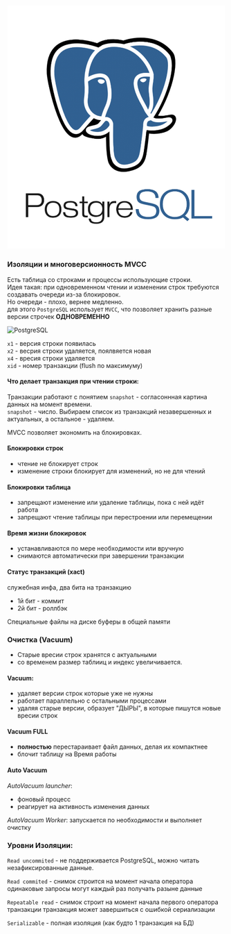 ![PostgreSQL](../../img/postgresql.png)

### Изоляции и многоверсионность MVCC

Есть таблица со строками и процессы использующие строки.  
Идея такая: при одновременном чтении и изменении строк требуются   
создавать очереди из-за блокировок.  
Но очереди - плохо, вернее медленно.  
для этого `PostgreSQL` использует `MVCC`, что позволяет хранить разные версии строчек **ОДНОВРЕМЕННО**  


![PostgreSQL](MVCC.jpg)


`x1` - версия строки появилась  
`x2` - весрия строки удаляется, поялвяется новая  
`x4` - вресия строки удаляется  
`xid` - номер транзакции (flush по максимуму)  

#### Что делает транзакция при чтении строки:  
Транзакции работают с понятием `snapshot` - согласоннная картина данных на момент времени.  
`snapshot` - число. Выбираем список из транзакций незавершенных и актуальных, а остальное - удаляем.

MVCC  позволяет экономить на блокировках.

#### Блокировки строк
 * чтение не блокирует строк
 * изменение строки блокирует для изменений, но не для чтений

#### Блокировки таблица
 * запрещают изменение или удаление таблицы, пока с ней идёт работа 
 * запрещают чтение таблицы при перестроении или перемещении

#### Время жизни блокировок
 * устанавливаются по мере необходимости или вручную
 * снимаются автоматически при завершении транзакции

#### Статус транзакций (xact)
служебная инфа, два бита на транзакцию
 * 1й бит - коммит
 * 2й бит - роллбэк

Специальные файлы на диске
буферы в общей памяти

### Очистка (Vacuum)

 * Старые вресии строк хранятся с актуальными
 * со временем размер таблииц и индекс увеличивается.  

#### Vacuum:
 * удаляет версии строк которые уже не нужны
 * работает параллельно с остальными процессами
 * удаляя старые версии, образует "ДЫРЫ", в которые пишутся новые вресии строк

#### Vacuum FULL
*  **полностью** перестараивает файл данных, делая их компактнее
* блочит таблицу на Время работы

#### Auto Vacuum  
*AutoVacuum  launcher*:
 * фоновый процесс  
 * реагирует на активность изменения данных  

*AutoVacuum Worker*:
 запускается по необходимости и выполняет очистку


### Уровни Изоляции:

`Read uncommited` - не поддерживается PostgreSQL, можно читать незафиксированные данные.
  
`Read commited` - снимок строится на момент начала оператора
одинаковые запросы могут каждый раз получать разыне данные
  
`Repeatable read` - снимок строит на момент начала первого оператора транзакции
транзакция может завершиться с ошибкой сериализации
  
`Serializable` - полная изоляция (как будто 1 транзакция на БД)

